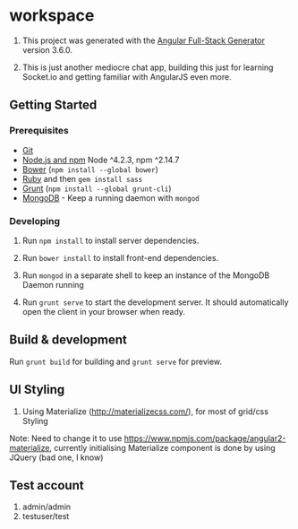 # workspace

1. This project was generated with the [Angular Full-Stack Generator](https://github.com/DaftMonk/generator-angular-fullstack) version 3.6.0.

2. This is just another mediocre chat app, building this just for learning Socket.io and getting familiar with AngularJS even more.

## Getting Started

### Prerequisites

- [Git](https://git-scm.com/)
- [Node.js and npm](nodejs.org) Node ^4.2.3, npm ^2.14.7
- [Bower](bower.io) (`npm install --global bower`)
- [Ruby](https://www.ruby-lang.org) and then `gem install sass`
- [Grunt](http://gruntjs.com/) (`npm install --global grunt-cli`)
- [MongoDB](https://www.mongodb.org/) - Keep a running daemon with `mongod`

### Developing

1. Run `npm install` to install server dependencies.

2. Run `bower install` to install front-end dependencies.

3. Run `mongod` in a separate shell to keep an instance of the MongoDB Daemon running

4. Run `grunt serve` to start the development server. It should automatically open the client in your browser when ready.

## Build & development

Run `grunt build` for building and `grunt serve` for preview.

## UI Styling

1. Using Materialize (http://materializecss.com/), for most of grid/css Styling

Note: Need to change it to use https://www.npmjs.com/package/angular2-materialize, currently initialising Materialize component is done by using JQuery (bad one, I know)

## Test account

1. admin/admin
2. testuser/test
